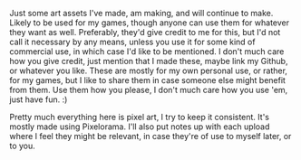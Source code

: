 Just some art assets I've made, am making, and will continue to make. Likely to be used for my games, though anyone can use them for whatever they want as well. Preferably, they'd give credit to me for this, but I'd not call it necessary by any means, unless you use it for some kind of commercial use, in which case I'd like to be mentioned. I don't much care how you give credit, just mention that I made these, maybe link my Github, or whatever you like. These are mostly for my own personal use, or rather, for my games, but I like to share them in case someone else might benefit from them. Use them how you please, I don't much care how you use 'em, just have fun. :)

Pretty much everything here is pixel art, I try to keep it consistent. It's mostly made using Pixelorama. I'll also put notes up with each upload where I feel they might be relevant, in case they're of use to myself later, or to you.
